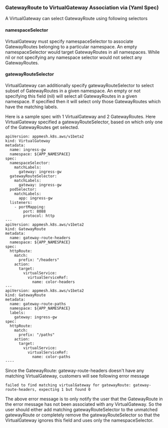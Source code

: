 ### GatewayRoute to VirtualGateway Association via (Yaml Spec)
A VirtualGateway can select GatewayRoute using following selectors  
#### namespaceSelector ####  
VirtualGateway must specify namespaceSelector to associate GatewayRoutes belonging to a particular namespace.
An empty namespaceSelector would target GatewayRoutes in all namespaces. While nil or not specifying any namespace selector would not select any GatewayRoutes.

#### gatewayRouteSelector ####  
VirtualGateway can additionally specify gatewayRouteSelector to select subset of GatewayRoutes in a given namespace. 
An empty or not specifying this field (nil) will select all GatewayRoutes in a given namespace. If specified then it will select only those GatewayRoutes which have the matching labels. 

Here is a sample spec with 1 VirtualGateway and 2 GatewayRoutes. Here VirtualGateway specified a gatewayRouteSelector, based on which only one of the GatewayRoutes get selected.

```
apiVersion: appmesh.k8s.aws/v1beta2
kind: VirtualGateway
metadata:
  name: ingress-gw
  namespace: ${APP_NAMESPACE}
spec:
  namespaceSelector:
    matchLabels:
      gateway: ingress-gw
  gatewayRouteSelector:
    matchLabels:
      gateway: ingress-gw
  podSelector:
    matchLabels:
      app: ingress-gw
  listeners:
    - portMapping:
        port: 8088
        protocol: http
---
apiVersion: appmesh.k8s.aws/v1beta2
kind: GatewayRoute
metadata:
  name: gateway-route-headers
  namespace: ${APP_NAMESPACE}
spec:
  httpRoute:
    match:
      prefix: "/headers"
    action:
      target:
        virtualService:
          virtualServiceRef:
            name: color-headers
---
apiVersion: appmesh.k8s.aws/v1beta2
kind: GatewayRoute
metadata:
  name: gateway-route-paths
  namespace: ${APP_NAMESPACE}
  labels:
    gateway: ingress-gw
spec:
  httpRoute:
    match:
      prefix: "/paths"
    action:
      target:
        virtualService:
          virtualServiceRef:
            name: color-paths
----
```

Since the GatewayRoute: gateway-route-headers doesn't have any matching VirtualGateway, customers will see following error message
```
failed to find matching virtualGateway for gatewayRoute: gateway-route-headers, expecting 1 but found 0
```

The above error message is to only notify the user that the GatewayRoute in the error message has not been associated with any VirtualGateway. So the user should either add matching gatewayRouteSelector to the unmatched gatewayRoute or completely remove the gatewayRouteSelector so that the VirtualGateway ignores this field and uses only the namespaceSelector. 